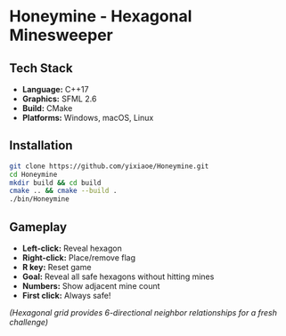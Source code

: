 # Honeymine - Hexagonal Minesweeper

## Tech Stack
- **Language:** C++17
- **Graphics:** SFML 2.6
- **Build:** CMake
- **Platforms:** Windows, macOS, Linux

## Installation
```bash
git clone https://github.com/yixiaoe/Honeymine.git
cd Honeymine
mkdir build && cd build
cmake .. && cmake --build .
./bin/Honeymine
```

## Gameplay
- **Left-click:** Reveal hexagon
- **Right-click:** Place/remove flag
- **R key:** Reset game
- **Goal:** Reveal all safe hexagons without hitting mines
- **Numbers:** Show adjacent mine count
- **First click:** Always safe!

*(Hexagonal grid provides 6-directional neighbor relationships for a fresh challenge)*
